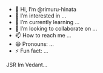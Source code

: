 - 👋 Hi, I’m @rimuru-hinata
- 👀 I’m interested in ...
- 🌱 I’m currently learning ...
- 💞️ I’m looking to collaborate on ...
- 📫 How to reach me ...
- 😄 Pronouns: ...
- ⚡ Fun fact: ...

<!---
rimuru-hinata/rimuru-hinata is a ✨ special ✨ repository because its `README.md` (this file) appears on your GitHub profile.
You can click the Preview link to take a look at your changes.
--->
JSR Im Vedant...
